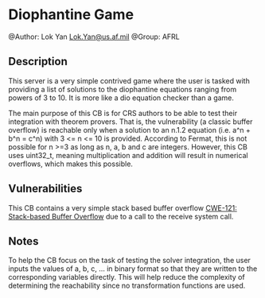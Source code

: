 # Diophantine Game

@Author: Lok Yan <Lok.Yan@us.af.mil>
@Group: AFRL

## Description

This server is a very simple contrived game where the user is tasked with providing a list of solutions to the diophantine equations ranging from powers of 3 to 10. It is more like a dio equation checker than a game. 

The main purpose of this CB is for CRS authors to be able to test their integration with theorem provers. That is, the vulnerability (a classic buffer overflow) is reachable only when a solution to an n.1.2 equation (i.e. a^n + b^n = c^n) with 3 <= n <= 10 is provided. According to Fermat, this is not possible for n >=3 as long as n, a, b and c are integers. However, this CB uses uint32_t, meaning multiplication and addition will result in numerical overflows, which makes this possible. 

## Vulnerabilities

This CB contains a very simple stack based buffer overflow [CWE-121: Stack-based Buffer Overflow](http://cwe.mitre.org/data/definitions/121.html) due to a call to the receive system call. 

## Notes

To help the CB focus on the task of testing the solver integration, the user inputs the values of a, b, c, ... in binary format so that they are written to the corresponding variables directly. This will help reduce the complexity of determining the reachability since no transformation functions are used.
